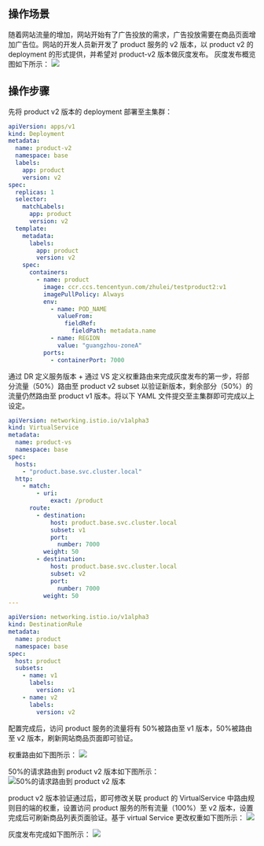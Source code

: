 ## 操作场景
随着网站流量的增加，网站开始有了广告投放的需求，广告投放需要在商品页面增加广告位。网站的开发人员新开发了 product 服务的 v2 版本，以 product v2 的 deployment 的形式提供，并希望对 product-v2 版本做灰度发布。
灰度发布概览图如下所示：
![](https://qcloudimg.tencent-cloud.cn/raw/976ac6f314e83fb8c553dee2ea2e7f57.png)

 ## 操作步骤


先将 product v2 版本的 deployment 部署至主集群：

```yaml
apiVersion: apps/v1
kind: Deployment
metadata:
  name: product-v2
  namespace: base
  labels:
    app: product
    version: v2
spec:
  replicas: 1
  selector:
    matchLabels:
      app: product
      version: v2
  template:
    metadata:
      labels:
        app: product
        version: v2
    spec:
      containers:
        - name: product
          image: ccr.ccs.tencentyun.com/zhulei/testproduct2:v1
          imagePullPolicy: Always
          env:
            - name: POD_NAME
              valueFrom:
                fieldRef:
                  fieldPath: metadata.name
            - name: REGION
              value: "guangzhou-zoneA"
          ports:
            - containerPort: 7000
```

通过 DR 定义服务版本 + 通过 VS 定义权重路由来完成灰度发布的第一步，将部分流量（50%）路由至 product v2 subset 以验证新版本，剩余部分（50%）的流量仍然路由至 product v1 版本。将以下 YAML 文件提交至主集群即可完成以上设定。

```yaml
apiVersion: networking.istio.io/v1alpha3
kind: VirtualService
metadata:
  name: product-vs
  namespace: base
spec:
  hosts:
    - "product.base.svc.cluster.local"
  http:
    - match:
        - uri:
            exact: /product
      route:
        - destination:
            host: product.base.svc.cluster.local
            subset: v1
            port:
              number: 7000
          weight: 50
        - destination:
            host: product.base.svc.cluster.local
            subset: v2
            port:
              number: 7000
          weight: 50
---

apiVersion: networking.istio.io/v1alpha3
kind: DestinationRule
metadata:
  name: product
  namespace: base
spec:
  host: product
  subsets:
    - name: v1
      labels:
        version: v1
    - name: v2
      labels:
        version: v2
```

配置完成后，访问 product 服务的流量将有 50%被路由至 v1 版本，50%被路由至 v2 版本，刷新网站商品页面即可验证。

权重路由如下图所示：
![](https://qcloudimg.tencent-cloud.cn/raw/976ac6f314e83fb8c553dee2ea2e7f57.png)

50%的请求路由到 product v2 版本如下图所示：
![50%的请求路由到 product v2 版本](https://qcloudimg.tencent-cloud.cn/raw/9e4f33e1d8b6c7759283cc2c13898754.png)


product v2 版本验证通过后，即可修改关联 product 的 VirtualService 中路由规则目的端的权重，设置访问 product 服务的所有流量（100%）至 v2 版本，设置完成后可刷新商品列表页面验证。基于 virtual Service 更改权重如下图所示：
![](https://qcloudimg.tencent-cloud.cn/raw/502b2957e998766352a0c449afef2459.png)

灰度发布完成如下图所示：
![](https://qcloudimg.tencent-cloud.cn/raw/58f9704c1167b46b18344103a1798510.png)